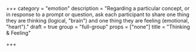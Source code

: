 +++
category = "emotion"
description = "Regarding a particular concept, or in response to a prompt or question, ask each participant to share one thing they are thinking (logical, \"brain\") and one thing they are feeling (emotional, \"heart\")."
draft = true
group = "full-group"
props = ["none"]
title = "Thinking & Feeling"

+++
